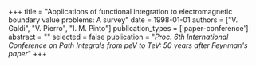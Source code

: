 +++
title = "Applications of functional integration to electromagnetic boundary value problems: A survey"
date = 1998-01-01
authors = ["V. Galdi", "V. Pierro", "I. M. Pinto"]
publication_types = ['paper-conference']
abstract = ""
selected = false
publication = "*Proc. 6th International Conference on Path Integrals from peV to TeV: 50 years after Feynman's paper*"
+++


